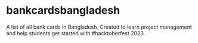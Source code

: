 # bankcardsbangladesh
A list of all bank cards in Bangladesh. Created to learn project management and help students get started with #hacktoberfest 2023
